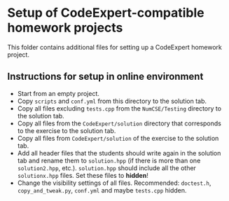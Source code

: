 # Setup of CodeExpert-compatible homework projects

This folder contains additional files for setting up a CodeExpert homework project.

## Instructions for setup in online environment
- Start from an empty project.
- Copy `scripts` and `conf.yml` from this directory to the solution tab.
- Copy all files excluding `tests.cpp` from the `NumCSE/Testing` directory to the solution tab.
- Copy all files from the `CodeExpert/solution` directory that corresponds to the exercise to the solution tab.
- Copy all files from `CodeExpert/solution` of the exercise to the solution tab.
- Add all header files that the students should write again in the solution tab and rename them to `solution.hpp` (if there is more than one `solution2.hpp`, etc.). `solution.hpp` should include all the other `solutionx.hpp` files. Set these files to **hidden**! 
- Change the visibility settings of all files. Recommended: `doctest.h`, `copy_and_tweak.py`, `conf.yml` and maybe `tests.cpp` hidden.
